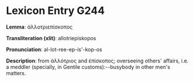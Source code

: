 # Lexicon Entry G244

**Lemma**: ἀλλοτριεπίσκοπος

**Transliteration (xlit)**: allotriepískopos

**Pronunciation**: al-lot-ree-ep-is'-kop-os

**Description**:
from ἀλλότριος and ἐπίσκοπος; overseeing others' affairs, i.e. a meddler (specially, in Gentile customs):--busybody in other men's matters.
